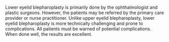 Lower eyelid blepharoplasty is primarily done by the ophthalmologist and plastic surgeons. However, the patients may be referred by the primary care provider or nurse practitioner. Unlike upper eyelid blepharoplasty, lower eyelid blepharoplasty is more technically challenging and prone to complications. All patients must be warned of potential complications. When done well, the results are excellent.